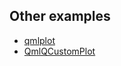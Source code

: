 ## Other examples
- [qmlplot](https://github.com/mosolovsa/qmlplot)
- [QmlQCustomPlot](https://github.com/MrHulu/QmlQCustomPlot)